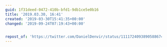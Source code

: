 ```yaml
---
guid: 1f31deed-0472-410b-bfd1-9db1ce5e0b16
title: '2019.03.30, 16:41'
created: '2019-03-30T15:41:35+00:00'
changed: '2019-09-24T07:19:43+00:00'


repost_of: 'https://twitter.com/DanielDenvir/status/1111724093890588674?s=19'
---
```


